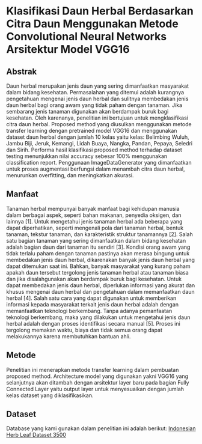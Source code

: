 # Klasifikasi Daun Herbal Berdasarkan Citra Daun Menggunakan Metode Convolutional Neural Networks Arsitektur Model VGG16

## Abstrak

Daun herbal merupakan jenis daun yang sering dimanfaatkan masyarakat dalam bidang kesehatan. Permasalahan yang ditemui adalah kurangnya pengetahuan mengenai jenis daun herbal dan sulitnya membedakan jenis daun herbal bagi orang awam yang tidak paham dengan tanaman. Jika sembarang jenis tanaman digunakan  akan berdampak buruk bagi kesehatan. Oleh karenanya, penelitian ini bertujuan untuk mengklasifikasi citra daun herbal. Proposed method yang diusulkan menggunakan metode transfer learning dengan pretrained model VGG16 dan menggunakan dataset daun herbal dengan jumlah 10 kelas yaitu kelas: Belimbing Wuluh, Jambu Biji, Jeruk, Kemangi, Lidah Buaya, Nangka, Pandan, Pepaya, Seledri dan Sirih. Performa hasil klasifikasi proposed method terhadap dataset testing menunjukkan nilai accuracy sebesar 100% menggunakan classification report. Penggunaan ImageDataGenerator yang dimanfaatkan untuk proses augmentasi berfungsi dalam menambah citra daun herbal, menurunkan overfitting, dan meningkatkan akurasi.

## Manfaat

Tanaman herbal mempunyai banyak manfaat bagi kehidupan manusia dalam berbagai aspek, seperti bahan makanan, penyedia oksigen, dan lainnya [1]. Untuk mengetahui jenis tanaman herbal ada beberapa yang dapat diperhatikan, seperti mengenali pola dari tanaman herbal, bentuk tanaman, tekstur tanaman, dan karakteristik struktur tanamannya [2]. Salah satu bagian tanaman yang sering dimanfaatkan dalam bidang kesehatan adalah bagian daun dari tanaman itu sendiri [3]. Kondisi orang awam yang tidak terlalu paham dengan tanaman pastinya akan merasa bingung untuk membedakan jenis daun herbal, dikarenakan banyak jenis daun herbal yang dapat ditemukan saat ini. Bahkan,  banyak masyarakat yang kurang paham apakah daun tersebut tergolong jenis tanaman herbal atau tanaman biasa dan jika disalahgunakan akan berdampak buruk bagi kesehatan. Untuk dapat membedakan jenis daun herbal, diperlukan informasi yang akurat dan khusus mengenai daun herbal dan pengetahuan dalam memanfaatkan daun herbal [4]. Salah satu cara yang dapat digunakan untuk memberikan informasi kepada masyarakat terkait jenis daun herbal adalah dengan memanfaatkan teknologi berkembang. Tanpa adanya pemanfaatan teknologi berkembang, maka yang dilakukan untuk mengetahui jenis daun herbal adalah dengan proses identifikasi secara manual [5]. Proses ini tergolong memakan waktu, biaya dan tidak semua orang dapat melakukannya karena membutuhkan bantuan ahli.

## Metode

Penelitian ini menerapkan metode transfer learning dalam pembuatan proposed method. Architecture model yang digunakan yakni VGG16 yang selanjutnya akan ditambah dengan arsitektur layer baru pada bagian Fully Connected Layer yaitu output layer untuk menyesuaikan dengan jumlah kelas dataset yang diklasifikasikan.

## Dataset
Database yang kami gunakan dalam penelitian ini adalah berikut: 
<a href=https://data.mendeley.com/datasets/s82j8dh4rr/1>Indonesian Herb Leaf Dataset 3500</a>
